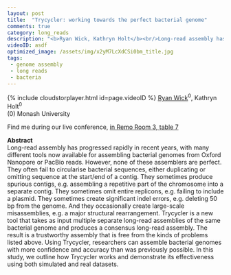 ```yaml
---
layout: post
title:  "Trycycler: working towards the perfect bacterial genome"
comments: true
category: long_reads
description: "<b>Ryan Wick, Kathryn Holt</b><br/>Long-read assembly has progressed rapidly in recen..."
videoID: asdf
optimized_image: /assets/img/x2yM7LcXdCSi0bm_title.jpg
tags:
 - genome assembly
 - long reads
 - bacteria
---
```

{% include cloudstorplayer.html id=page.videoID %}
[<u>Ryan Wick</u>](https://github.com/rrwick)<sup>0</sup>, Kathryn Holt<sup>0</sup><br/>
\(0\) Monash University

Find me during our live conference, [in Remo Room 3, table 7](https://remo.co)

<b>Abstract</b><br/>
Long-read assembly has progressed rapidly in recent years, with many different tools now available for assembling bacterial genomes from Oxford Nanopore or PacBio reads. However, none of these assemblers are perfect. They often fail to circularise bacterial sequences, either duplicating or omitting sequence at the start/end of a contig. They sometimes produce spurious contigs, e.g. assembling a repetitive part of the chromosome into a separate contig. They sometimes omit entire replicons, e.g. failing to include a plasmid. They sometimes create significant indel errors, e.g. deleting 50 bp from the genome. And they occasionally create large-scale misassemblies, e.g. a major structural rearrangement. Trycycler is a new tool that takes as input multiple separate long-read assemblies of the same bacterial genome and produces a consensus long-read assembly. The result is a trustworthy assembly that is free from the kinds of problems listed above. Using Trycycler, researchers can assemble bacterial genomes with more confidence and accuracy than was previously possible. In this study, we outline how Trycycler works and demonstrate its effectiveness using both simulated and real datasets.
